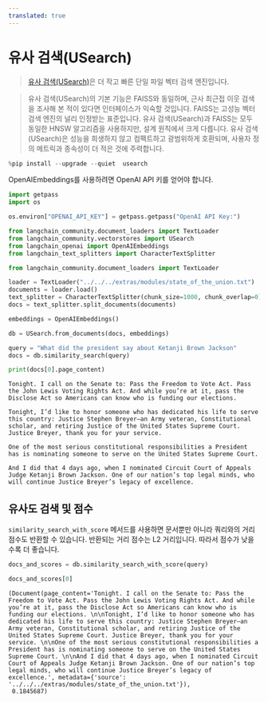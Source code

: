 ```yaml
---
translated: true
---
```


# 유사 검색(USearch)

>[유사 검색(USearch)](https://unum-cloud.github.io/usearch/)은 더 작고 빠른 단일 파일 벡터 검색 엔진입니다.

>유사 검색(USearch)의 기본 기능은 FAISS와 동일하며, 근사 최근접 이웃 검색을 조사해 본 적이 있다면 인터페이스가 익숙할 것입니다. FAISS는 고성능 벡터 검색 엔진의 널리 인정받는 표준입니다. 유사 검색(USearch)과 FAISS는 모두 동일한 HNSW 알고리즘을 사용하지만, 설계 원칙에서 크게 다릅니다. 유사 검색(USearch)은 성능을 희생하지 않고 컴팩트하고 광범위하게 호환되며, 사용자 정의 메트릭과 종속성이 더 적은 것에 주력합니다.

```python
%pip install --upgrade --quiet  usearch
```

OpenAIEmbeddings를 사용하려면 OpenAI API 키를 얻어야 합니다.

```python
import getpass
import os

os.environ["OPENAI_API_KEY"] = getpass.getpass("OpenAI API Key:")
```

```python
from langchain_community.document_loaders import TextLoader
from langchain_community.vectorstores import USearch
from langchain_openai import OpenAIEmbeddings
from langchain_text_splitters import CharacterTextSplitter
```

```python
from langchain_community.document_loaders import TextLoader

loader = TextLoader("../../../extras/modules/state_of_the_union.txt")
documents = loader.load()
text_splitter = CharacterTextSplitter(chunk_size=1000, chunk_overlap=0)
docs = text_splitter.split_documents(documents)

embeddings = OpenAIEmbeddings()
```

```python
db = USearch.from_documents(docs, embeddings)

query = "What did the president say about Ketanji Brown Jackson"
docs = db.similarity_search(query)
```

```python
print(docs[0].page_content)
```

```output
Tonight. I call on the Senate to: Pass the Freedom to Vote Act. Pass the John Lewis Voting Rights Act. And while you’re at it, pass the Disclose Act so Americans can know who is funding our elections.

Tonight, I’d like to honor someone who has dedicated his life to serve this country: Justice Stephen Breyer—an Army veteran, Constitutional scholar, and retiring Justice of the United States Supreme Court. Justice Breyer, thank you for your service.

One of the most serious constitutional responsibilities a President has is nominating someone to serve on the United States Supreme Court.

And I did that 4 days ago, when I nominated Circuit Court of Appeals Judge Ketanji Brown Jackson. One of our nation’s top legal minds, who will continue Justice Breyer’s legacy of excellence.
```

## 유사도 검색 및 점수

`similarity_search_with_score` 메서드를 사용하면 문서뿐만 아니라 쿼리와의 거리 점수도 반환할 수 있습니다. 반환되는 거리 점수는 L2 거리입니다. 따라서 점수가 낮을수록 더 좋습니다.

```python
docs_and_scores = db.similarity_search_with_score(query)
```

```python
docs_and_scores[0]
```

```output
(Document(page_content='Tonight. I call on the Senate to: Pass the Freedom to Vote Act. Pass the John Lewis Voting Rights Act. And while you’re at it, pass the Disclose Act so Americans can know who is funding our elections. \n\nTonight, I’d like to honor someone who has dedicated his life to serve this country: Justice Stephen Breyer—an Army veteran, Constitutional scholar, and retiring Justice of the United States Supreme Court. Justice Breyer, thank you for your service. \n\nOne of the most serious constitutional responsibilities a President has is nominating someone to serve on the United States Supreme Court. \n\nAnd I did that 4 days ago, when I nominated Circuit Court of Appeals Judge Ketanji Brown Jackson. One of our nation’s top legal minds, who will continue Justice Breyer’s legacy of excellence.', metadata={'source': '../../../extras/modules/state_of_the_union.txt'}),
 0.1845687)
```
